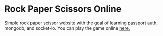 # Rock Paper Scissors Online

Simple rock paper scissor website with the goal of learning passport auth, mongodb, and socket-io.
You can play the game online [here.](https://rps-on-line.herokuapp.com/)
